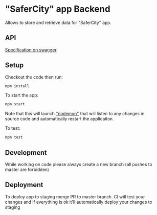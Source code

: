 # "SaferCity" app Backend

Allows to store and retrieve data for "SaferCity" app.

## API
[Specification on swagger](https://app.swaggerhub.com/apis/safercity/SaferCityBackend/1.0.0)

## Setup
Checkout the code then run:

```bash
npm install
```

To start the app:

```bash
npm start
```

Note that this will launch ["nodemon"](https://github.com/remy/nodemon#nodemon)
that will listen to any changes in source code and automatically restart the applicaiton.

To test:

```bash
npm test
```

## Development
While working on code please always create a new branch
(all pushes to master are forbidden)

## Deployment
To deploy app to staging merge PR to master branch.
CI will test your changes and if everything is ok it'll
automatically deploy your changes to staging
